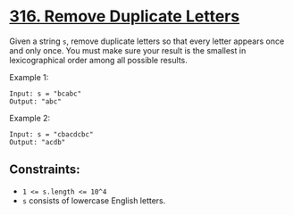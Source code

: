 [316. Remove Duplicate Letters](https://leetcode.com/problems/remove-duplicate-letters/)
===============================
Given a string `s`, remove duplicate letters so that every letter
appears once and only once. You must make sure your result is
the smallest in lexicographical order among all possible results.

Example 1:

```
Input: s = "bcabc"
Output: "abc"
```

Example 2:

```
Input: s = "cbacdcbc"
Output: "acdb"
```

Constraints:
------------

 - `1 <= s.length <= 10^4`
 - `s` consists of lowercase English letters.
